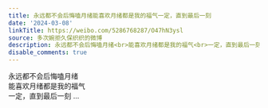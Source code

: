 ```yaml
---
title: 永远都不会后悔嗑月绪能喜欢月绪都是我的福气一定，直到最后一刻
date: '2024-03-08'
linkTitle: https://weibo.com/5286768287/O47hN3ysl
source: 多次婉拒久保织织的微博
description: 永远都不会后悔嗑月绪<br>能喜欢月绪都是我的福气<br>一定，直到最后一刻  ...
disable_comments: true
---
```

永远都不会后悔嗑月绪<br>能喜欢月绪都是我的福气<br>一定，直到最后一刻  ...
